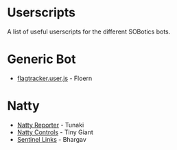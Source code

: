 # Userscripts

A list of useful userscripts for the different SOBotics bots.

# Generic Bot

 - [flagtracker.user.js](https://github.com/SOBotics/Userscripts/blob/master/GenericBot/flagtracker.user.js) - Floern

# Natty

 - [Natty Reporter](https://github.com/SOBotics/Userscripts/blob/master/Natty/NattyReporter.user.js) - Tunaki 
 - [Natty Controls](https://github.com/SOBotics/Userscripts/blob/master/Natty/Natty_Controls.user.js) - Tiny Giant
 - [Sentinel Links](https://github.com/SOBotics/Userscripts/blob/master/Natty/SentinelLinks.js) - Bhargav
